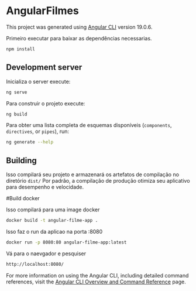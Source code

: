 # AngularFilmes

This project was generated using [Angular CLI](https://github.com/angular/angular-cli) version 19.0.6.

Primeiro executar para baixar as dependências necessarias.

```bash
npm install
```

## Development server

Inicializa o server execute:

```bash
ng serve
```

Para construir o projeto execute:

```bash
ng build
```

Para obter uma lista completa de esquemas disponíveis (`components`, `directives`, or `pipes`), run:

```bash
ng generate --help
```

## Building

Isso compilará seu projeto e armazenará os artefatos de compilação no diretório `dist/` Por padrão, a compilação de produção otimiza seu aplicativo para desempenho e velocidade.

#Build docker

Isso compilará para uma image docker

```bash
docker build -t angular-filme-app .
```

Isso faz o run da aplicao na porta :8080

```bash
docker run -p 8080:80 angular-filme-app:latest
```

Vá para o naevgador e pesquiser

```bash
http://localhost:8080/

```


For more information on using the Angular CLI, including detailed command references, visit the [Angular CLI Overview and Command Reference](https://angular.dev/tools/cli) page.
